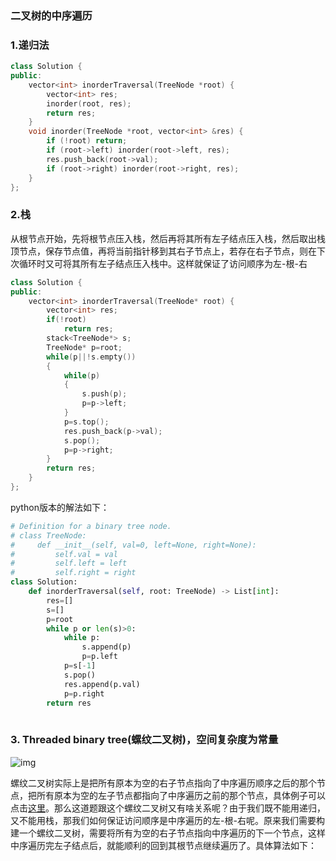 ### 二叉树的中序遍历

### 1.递归法

```c++
class Solution {
public:
    vector<int> inorderTraversal(TreeNode *root) {
        vector<int> res;
        inorder(root, res);
        return res;
    }
    void inorder(TreeNode *root, vector<int> &res) {
        if (!root) return;
        if (root->left) inorder(root->left, res);
        res.push_back(root->val);
        if (root->right) inorder(root->right, res);
    }
};
```

### 2.栈

从根节点开始，先将根节点压入栈，然后再将其所有左子结点压入栈，然后取出栈顶节点，保存节点值，再将当前指针移到其右子节点上，若存在右子节点，则在下次循环时又可将其所有左子结点压入栈中。这样就保证了访问顺序为左-根-右

```c++
class Solution {
public:
    vector<int> inorderTraversal(TreeNode* root) {
        vector<int> res;
        if(!root)
            return res;
        stack<TreeNode*> s;
        TreeNode* p=root;
        while(p||!s.empty())
        {
            while(p)
            {
                s.push(p);
                p=p->left;
            }
            p=s.top();
            res.push_back(p->val);
            s.pop();
            p=p->right;
        }
        return res;
    }
};
```

python版本的解法如下：

```python
# Definition for a binary tree node.
# class TreeNode:
#     def __init__(self, val=0, left=None, right=None):
#         self.val = val
#         self.left = left
#         self.right = right
class Solution:
    def inorderTraversal(self, root: TreeNode) -> List[int]:
        res=[]
        s=[]
        p=root
        while p or len(s)>0:
            while p:
                s.append(p)
                p=p.left
            p=s[-1]
            s.pop()
            res.append(p.val)
            p=p.right
        return res
                
```



### 3. Threaded binary tree(螺纹二叉树)，空间复杂度为常量

![img](https://upload.wikimedia.org/wikipedia/commons/thumb/7/7a/Threaded_tree.svg/1024px-Threaded_tree.svg.png)

螺纹二叉树实际上是把所有原本为空的右子节点指向了中序遍历顺序之后的那个节点，把所有原本为空的左子节点都指向了中序遍历之前的那个节点，具体例子可以点击[这里](http://en.wikipedia.org/wiki/Threaded_binary_tree)。那么这道题跟这个螺纹二叉树又有啥关系呢？由于我们既不能用递归，又不能用栈，那我们如何保证访问顺序是中序遍历的左-根-右呢。原来我们需要构建一个螺纹二叉树，需要将所有为空的右子节点指向中序遍历的下一个节点，这样中序遍历完左子结点后，就能顺利的回到其根节点继续遍历了。具体算法如下：



